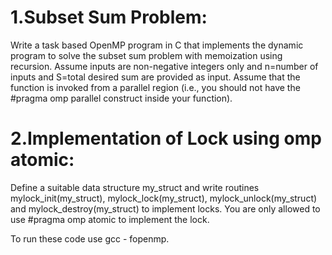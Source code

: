 # 1.Subset Sum Problem:

Write a task based OpenMP program in C that implements the dynamic program to solve the subset sum problem with memoization using recursion. Assume inputs are non-negative integers only and n=number of inputs and S=total desired sum are provided as input. Assume that the function is invoked from a parallel region (i.e., you should not have the #pragma omp parallel construct inside your function).

# 2.Implementation of Lock using omp atomic:

Define a suitable data structure my_struct and write routines mylock_init(my_struct), mylock_lock(my_struct), mylock_unlock(my_struct) and
mylock_destroy(my_struct) to implement locks. You are only allowed to use #pragma omp atomic to implement the lock.


To run these code use gcc - fopenmp.




